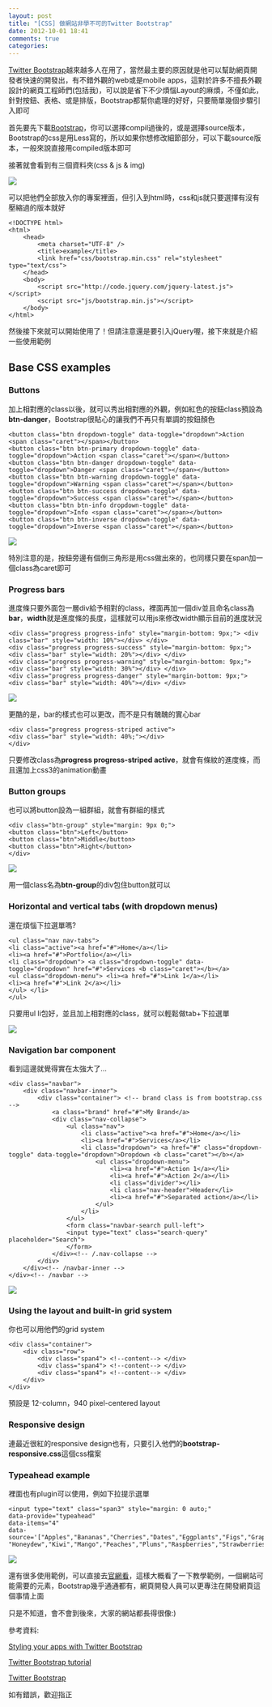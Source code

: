 ```yaml
---
layout: post
title: "[CSS] 做網站非學不可的Twitter Bootstrap"
date: 2012-10-01 18:41
comments: true
categories: 
---
```


<a href="http://twitter.github.com/bootstrap/" target="_blank">Twitter Bootstrap</a>越來越多人在用了，當然最主要的原因就是他可以幫助網頁開發者快速的開發出，有不錯外觀的web或是mobile apps，這對於許多不擅長外觀設計的網頁工程師們(包括我)，可以說是省下不少煩惱Layout的麻煩，不僅如此，針對按鈕、表格、或是排版，Bootstrap都幫你處理的好好，只要簡單幾個步驟引入即可

<!--more-->

首先要先下載<a href="http://twitter.github.com/bootstrap/getting-started.html" target="_blank">Bootstrap</a>，你可以選擇compil過後的，或是選擇source版本，Bootstrap的css是用Less寫的，所以如果你想修改細節部分，可以下載source版本，一般來說直接用compiled版本即可

接著就會看到有三個資料夾(css & js & img)

<img src="https://lh3.googleusercontent.com/-RHqEXjgftnI/UGl5vs7qyaI/AAAAAAAABoU/tKc440KDt5Y/s872/a.jpg" />

可以把他們全部放入你的專案裡面，但引入到html時，css和js就只要選擇有沒有壓縮過的版本就好

	<!DOCTYPE html>
	<html>
		<head>	
			<meta charset="UTF-8" />
			<title>example</title>
			<link href="css/bootstrap.min.css" rel="stylesheet" type="text/css">		
		</head>
		<body>
			<script src="http://code.jquery.com/jquery-latest.js"></script>
			<script src="js/bootstrap.min.js"></script>		
		</body>
	</html>

然後接下來就可以開始使用了！但請注意還是要引入jQuery喔，接下來就是介紹一些使用範例

## Base CSS examples

### Buttons

加上相對應的class以後，就可以秀出相對應的外觀，例如紅色的按鈕class預設為**btn-danger**，Bootstrap很貼心的讓我們不再只有單調的按鈕顏色
	
	<button class="btn dropdown-toggle" data-toggle="dropdown">Action <span class="caret"></span></button> 
	<button class="btn btn-primary dropdown-toggle" data-toggle="dropdown">Action <span class="caret"></span></button> 
	<button class="btn btn-danger dropdown-toggle" data-toggle="dropdown">Danger <span class="caret"></span></button> 
	<button class="btn btn-warning dropdown-toggle" data-toggle="dropdown">Warning <span class="caret"></span></button> 
	<button class="btn btn-success dropdown-toggle" data-toggle="dropdown">Success <span class="caret"></span></button> 
	<button class="btn btn-info dropdown-toggle" data-toggle="dropdown">Info <span class="caret"></span></button> 
	<button class="btn btn-inverse dropdown-toggle" data-toggle="dropdown">Inverse <span class="caret"></span></button>

<img src="https://lh4.googleusercontent.com/-phDQRFC7UXQ/UGnPIeFHgVI/AAAAAAAABoo/VL2VekJjEVA/s617/123.jpg" />

特別注意的是，按鈕旁邊有個倒三角形是用css做出來的，也同樣只要在span加一個class為caret即可

### Progress bars

進度條只要外面包一層div給予相對的class，裡面再加一個div並且命名class為**bar**，**width**就是進度條的長度，這樣就可以用js來修改width顯示目前的進度狀況

	<div class="progress progress-info" style="margin-bottom: 9px;"> <div class="bar" style="width: 10%"></div> </div> 
	<div class="progress progress-success" style="margin-bottom: 9px;"> <div class="bar" style="width: 20%"></div> </div> 
	<div class="progress progress-warning" style="margin-bottom: 9px;"> <div class="bar" style="width: 30%"></div> </div> 
	<div class="progress progress-danger" style="margin-bottom: 9px;"> <div class="bar" style="width: 40%"></div> </div>
	
<img src="https://lh6.googleusercontent.com/-CWMKYBHmiBk/UGpPoPagCQI/AAAAAAAABo8/o7uycvmJotE/s926/123.jpg" />

更酷的是，bar的樣式也可以更改，而不是只有醜醜的實心bar

	<div class="progress progress-striped active"> 
	<div class="bar" style="width: 40%;"></div> 
	</div>
	
只要修改class為**progress progress-striped active**，就會有條紋的進度條，而且還加上css3的animation動畫

### Button groups

也可以將button設為一組群組，就會有群組的樣式

	<div class="btn-group" style="margin: 9px 0;"> 
	<button class="btn">Left</button> 
	<button class="btn">Middle</button> 
	<button class="btn">Right</button> 
	</div>

<img src="https://lh4.googleusercontent.com/-iCtFSRwd7UU/UGpYAp2xh6I/AAAAAAAABpQ/BVql_Jk9oto/s187/4.jpg" />
	
用一個class名為**btn-group**的div包住button就可以

### Horizontal and vertical tabs (with dropdown menus)

還在煩惱下拉選單嗎?

	<ul class="nav nav-tabs"> 
	<li class="active"><a href="#">Home</a></li> 
	<li><a href="#">Portfolio</a></li> 
	<li class="dropdown"> <a class="dropdown-toggle" data-toggle="dropdown" href="#">Services <b class="caret"></b></a> 
	<ul class="dropdown-menu"> <li><a href="#">Link 1</a></li> 
	<li><a href="#">Link 2</a></li> 
	</ul> </li> 
	</ul>
	
只要用ul li包好，並且加上相對應的class，就可以輕鬆做tab+下拉選單

<img src="https://lh5.googleusercontent.com/-ix3_DDLLdWg/UGpZ2cBhygI/AAAAAAAABpY/wzbaSwCDMb8/s303/5.jpg" />


### Navigation bar component

看到這邊就覺得實在太強大了...

	<div class="navbar"> 
		<div class="navbar-inner"> 
			<div class="container"> <!-- brand class is from bootstrap.css --> 
				<a class="brand" href="#">My Brand</a> 
				<div class="nav-collapse"> 
					<ul class="nav"> 
						<li class="active"><a href="#">Home</a></li> 
						<li><a href="#">Services</a></li> 
						<li class="dropdown"> <a href="#" class="dropdown-toggle" data-toggle="dropdown">Dropdown <b class="caret"></b></a> 
							<ul class="dropdown-menu"> 
								<li><a href="#">Action 1</a></li> 
								<li><a href="#">Action 2</a></li> 
								<li class="divider"></li> 
								<li class="nav-header">Header</li> 
								<li><a href="#">Separated action</a></li> 
							</ul> 
						</li> 
					</ul> 
					<form class="navbar-search pull-left"> 
					<input type="text" class="search-query" placeholder="Search"> 
					</form> 
				</div><!-- /.nav-collapse --> 
			</div> 
		</div><!-- /navbar-inner --> 
	</div><!-- /navbar -->
		
<img src="https://lh5.googleusercontent.com/-VBBWEKhYfzk/UGpba2H2VSI/AAAAAAAABpg/2KVa_kC0xX0/s647/6.jpg" />

### Using the layout and built-in grid system 

你也可以用他們的grid system

	<div class="container"> 
		<div class="row"> 
			<div class="span4"> <!--content--> </div> 
			<div class="span4"> <!--content--> </div> 
			<div class="span4"> <!--content--> </div> 
		</div> 
	</div>
	
預設是 12-column，940 pixel-centered layout

### Responsive design

連最近很紅的responsive design也有，只要引入他們的**bootstrap-responsive.css**這個css檔案


### Typeahead example

裡面也有plugin可以使用，例如下拉提示選單

	<input type="text" class="span3" style="margin: 0 auto;" 
	data-provide="typeahead" 
	data-items="4" 
	data-source='["Apples","Bananas","Cherries","Dates","Eggplants","Figs","Grapes", "Honeydew","Kiwi","Mango","Peaches","Plums","Raspberries","Strawberries","Watermelon","Zucchini"]'>
	
<img src="https://lh6.googleusercontent.com/-y8ELDPfXQp4/UGpdfcl99uI/AAAAAAAABpo/A_l1HiZDL2I/s223/7.jpg" />


還有很多使用範例，可以直接去<a href="http://twitter.github.com/bootstrap/index.html" target="_blank">官網看</a>，這樣大概看了一下教學範例，一個網站可能需要的元素，Bootstrap幾乎通通都有，網頁開發人員可以更專注在開發網頁這個事情上面

只是不知道，會不會到後來，大家的網站都長得很像:)

參考資料:

<a href="http://www.adobe.com/devnet/html5/articles/twitter-bootstrap.html" target="_blank">Styling your apps with Twitter Bootstrap </a>

<a href="http://www.w3resource.com/twitter-bootstrap/tutorial.php" target="_blank">Twitter Bootstrap tutorial</a>

<a href="http://twitter.github.com/bootstrap/index.html" target="_blank">Twitter Bootstrap</a>

如有錯誤，歡迎指正

